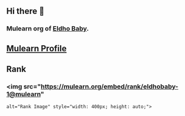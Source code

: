 ## Hi there 👋
### Mulearn org of [Eldho Baby](https://github.com/e3ob).

## [Mulearn Profile](https://app.mulearn.org/profile/eldhobaby-1@mulearn)
## Rank
### <img src="https://mulearn.org/embed/rank/eldhobaby-1@mulearn"
    alt="Rank Image" style="width: 400px; height: auto;">

<!--

**Here are some ideas to get you started:**

🙋‍♀️ A short introduction - what is your organization all about?
🌈 Contribution guidelines - how can the community get involved?
👩‍💻 Useful resources - where can the community find your docs? Is there anything else the community should know?
🍿 Fun facts - what does your team eat for breakfast?
🧙 Remember, you can do mighty things with the power of [Markdown](https://docs.github.com/github/writing-on-github/getting-started-with-writing-and-formatting-on-github/basic-writing-and-formatting-syntax)
-->
